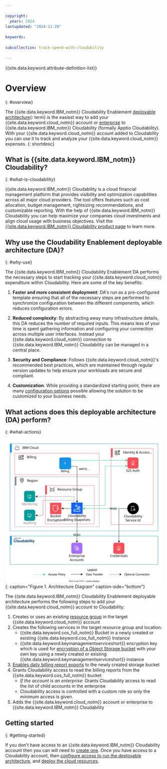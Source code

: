 ```yaml
---

copyright:
  years: 2024
lastupdated: "2024-11-20"

keywords:

subcollection: track-spend-with-cloudability

---
```


{{site.data.keyword.attribute-definition-list}}

# Overview
{: #overview}

The {{site.data.keyword.IBM_notm}} Cloudability Enablement [deployable architecture](#x10293733){: term} is the easiest way to add your {{site.data.keyword.cloud_notm}} account or [enterprise](/docs/enterprise-management?topic=enterprise-management-what-is-enterprise) to {{site.data.keyword.IBM_notm}} Cloudability (formally Apptio Cloudability). With your {{site.data.keyword.cloud_notm}} account added to Cloudability you can use it to track and analyze your {{site.data.keyword.cloud_notm}} expenses.
{: shortdesc}

## What is {{site.data.keyword.IBM_notm}} Cloudability?
{: #what-is-cloudability}

{{site.data.keyword.IBM_notm}} Cloudability is a cloud financial management platform that provides visibility and optimization capabilities across all major cloud providers. The tool offers features such as cost allocation, budget management, rightsizing recommendations, and customizable reporting. With the help of {{site.data.keyword.IBM_notm}} Cloudability you can help maximize your companies cloud investments and align cloud usage with business objectives.
Visit the [{{site.data.keyword.IBM_notm}} Cloudability product page](https://www.apptio.com/products/cloudability/) to learn more.

## Why use the Cloudability Enablement deployable architecture (DA)?
{: #why-use}

The {{site.data.keyword.IBM_notm}} Cloudability Enablement DA performs the necessary steps to start tracking your {{site.data.keyword.cloud_notm}} expenditure within Cloudability. Here are some of the key benefits:

1. **Faster and more consistent deployment**: DA's run as a pre-configured template ensuring that all of the necessary steps are performed to synchronize configuration between the different components, which reduces configuration errors.

2. **Reduced complexity**: By abstracting away many infrastructure details, this DA reduces the number of required inputs. This means less of your time is spent gathering information and configuring your connection across multiple user interfaces. Instead your {{site.data.keyword.cloud_notm}} connection to {{site.data.keyword.IBM_notm}} Cloudability can be managed in a central place.

3. **Security and Compliance**: Follows {{site.data.keyword.cloud_notm}}'s recommended best practices, which are maintained through regular version updates to help ensure your workloads are secure and compliant.

4. **Customization**: While providing a standardized starting point, there are many [configuration options](/docs/track-spend-with-cloudability?topic=track-spend-with-cloudability-configure) possible allowing the solution to be customized to your business needs.

## What actions does this deployable architecture (DA) perform?
{: #what-actions}

![Architectural Diagram](./images/cloudability-all-inclusive-onboarding.svg){: caption="Figure 1. Architecture Diagram" caption-side="bottom"}

The {{site.data.keyword.IBM_notm}} Cloudability Enablement deployable architecture performs the following steps to add your {{site.data.keyword.cloud_notm}} account to Cloudability:

1. Creates or uses an existing [resource group](/docs/account?topic=account-rgs&interface=ui) in the target {{site.data.keyword.cloud_notm}} account
2. Creates the following services in the target resource group and location:
    - {{site.data.keyword.cos_full_notm}} Bucket in a newly created or existing {{site.data.keyword.cos_full_notm}} Instance
    - {{site.data.keyword.keymanagementserviceshort}} encryption key which is used for [encryption of a Object Storage bucket](/docs/cloud-object-storage?topic=cloud-object-storage-encryption) with your own key using a newly created or existing {{site.data.keyword.keymanagementserviceshort}} instance
3. [Enables daily billing report exports](/docs/account?topic=account-exporting-your-usage&interface=ui#enable-export-usage) to the newly created storage bucket
4. Grants Cloudability access to read the billing reports from the {{site.data.keyword.cos_full_notm}} bucket
    - *If the account is an enterprise*: Grants Cloudability access to read the list of child accounts in the enterprise
    - Cloudability access is controlled with a custom role so only the minimum access is given.
5. Adds the {{site.data.keyword.cloud_notm}} account or enterprise to {{site.data.keyword.IBM_notm}} Cloudability

## Getting started
{: #getting-started}

If you don't have access to an {{site.data.keyword.IBM_notm}} Cloudability account then you can will need to [create one](/docs/track-spend-with-cloudability?topic=track-spend-with-cloudability-accessing-cloudability). Once you have access to a Cloudability account, then [configure access to run the deployable architecture](/docs/track-spend-with-cloudability?topic=track-spend-with-cloudability-planning), and [deploy the cloud resources](/docs/track-spend-with-cloudability?topic=track-spend-with-cloudability-deploy-cloud).

